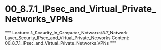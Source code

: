 # 00_8.7.1_IPsec_and_Virtual_Private_Networks_VPNs

"""
Lecture: 8_Security_in_Computer_Networks/8.7_Network-Layer_Security_IPsec_and_Virtual_Private_Networks
Content: 00_8.7.1_IPsec_and_Virtual_Private_Networks_VPNs
"""


